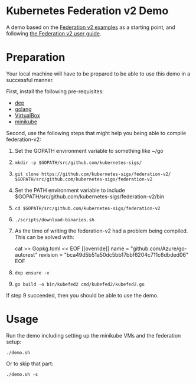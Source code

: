 # Kubernetes Federation v2 Demo

A demo based on the [Federation v2 examples](https://github.com/kubernetes-sigs/federation-v2/tree/master/example) as a starting point, and following [the Federation v2 user guide](https://github.com/kubernetes-sigs/federation-v2/blob/master/docs/userguide.md).

# Preparation

Your local machine will have to be prepared to be able to use this demo in a successful manner.

First, install the following pre-requisites:

* [dep](https://github.com/golang/dep)
* [golang](https://golang.org/)
* [VirtualBox](https://www.virtualbox.org/)
* [minikube](https://github.com/kubernetes/minikube)

Second, use the following steps that might help you being able to compile federation-v2:

1. Set the GOPATH environment variable to something like ~/go
2. `mkdir -p $GOPATH/src/github.com/kubernetes-sigs/`
3. `git clone https://github.com/kubernetes-sigs/federation-v2/ $GOPATH/src/github.com/kubernetes-sigs/federation-v2`
4. Set the PATH environment variable to include $GOPATH/src/github.com/kubernetes-sigs/federation-v2/bin
5. `cd $GOPATH/src/github.com/kubernetes-sigs/federation-v2`
6. `./scripts/download-binaries.sh`
7. As the time of writing the federation-v2 had a problem being compiled. This can be solved with:

    cat >> Gopkg.toml << EOF
    [[override]]
    name = "github.com/Azure/go-autorest"
    revision = "bca49d5b51a50dc5bb17bbf6204c711c6dbded06"
    EOF

8. `dep ensure -v`
9. `go build -o bin/kubefed2 cmd/kubefed2/kubefed2.go`

If step 9 succeeded, then you should be able to use the demo.

# Usage

Run the demo including setting up the minikube VMs and the federation setup:

    ./demo.sh

Or to skip that part:

    ./demo.sh -s
